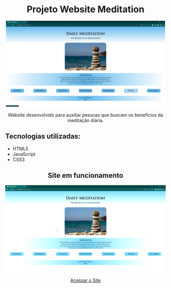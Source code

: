 <h1 align="center">Projeto Website Meditation</h1>

<div align="center">
<img src="1.jpg" width="500px">
</div>


<p align="center">Website desenvolvido para auxiliar pessoas que buscam os benefícios da meditação diária.</p>

<h2>Tecnologias utilizadas:</h2>
<ul>
<li>HTML5</li>
<li>JavaScript</li>
<li>CSS3</li>
</ul>

<h2 align="center">Site em funcionamento</h2>

  <p align="center">
    <img src="fucionando.gif" alt="nao foi"/>
  </p>


<div align="center"><a href="https://mendesvinicius7575.github.io/Projeto-Website-Meditation/index.html" target="_blank">Acessar o Site</a></div>
